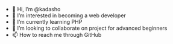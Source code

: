 - 👋 Hi, I’m @kadasho
- 👀 I’m interested in becoming a web developer
- 🌱 I’m currently learning PHP
- 💞️ I’m looking to collaborate on project for advanced beginners
- 📫 How to reach me through GitHub

<!---
kadasho/kadasho is a ✨ special ✨ repository because its `README.md` (this file) appears on your GitHub profile.
You can click the Preview link to take a look at your changes.
--->
